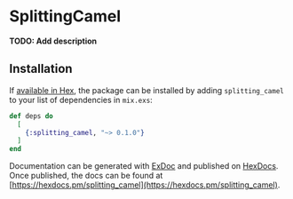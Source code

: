 # SplittingCamel

**TODO: Add description**

## Installation

If [available in Hex](https://hex.pm/docs/publish), the package can be installed
by adding `splitting_camel` to your list of dependencies in `mix.exs`:

```elixir
def deps do
  [
    {:splitting_camel, "~> 0.1.0"}
  ]
end
```

Documentation can be generated with [ExDoc](https://github.com/elixir-lang/ex_doc)
and published on [HexDocs](https://hexdocs.pm). Once published, the docs can
be found at [https://hexdocs.pm/splitting_camel](https://hexdocs.pm/splitting_camel).

